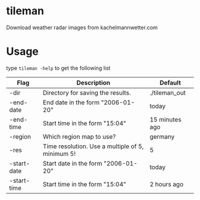 # tileman
Download weather radar images from kachelmannwetter.com

# Usage
type ```tileman -help``` to get the following list

Flag        | Description                                      | Default
------------|--------------------------------------------------|----------------
-dir        | Directory for saving the results.                | ./tileman_out
-end-date   | End date in the form "2006-01-20"                | today
-end-time   | Start time in the form "15:04"                   | 15 minutes ago
-region     | Which region map to use?                         | germany
-res        | Time resolution. Use a multiple of 5, minimum 5! | 5
-start-date | Start date in the form "2006-01-20"              | today
-start-time | Start time in the form "15:04"                   | 2 hours ago
